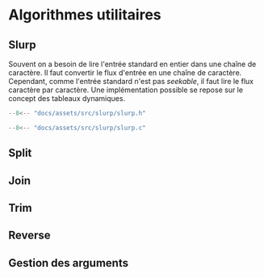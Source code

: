 # Algorithmes utilitaires

## Slurp

Souvent on a besoin de lire l'entrée standard en entier dans une chaîne de caractère. Il faut convertir le flux d'entrée en une chaîne de caractère. Cependant, comme l'entrée standard n'est pas *seekable*, il faut lire le flux caractère par caractère. Une implémentation possible se repose sur le concept des tableaux dynamiques.

```c title="slurp.h"
--8<-- "docs/assets/src/slurp/slurp.h"
```

```c title="slurp.c"
--8<-- "docs/assets/src/slurp/slurp.c"
```

## Split

## Join

## Trim

## Reverse

## Gestion des arguments
